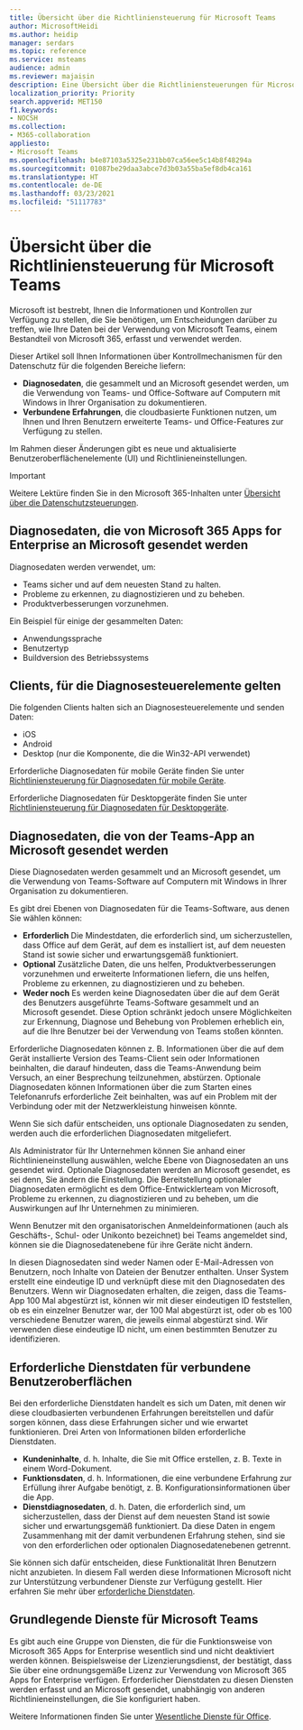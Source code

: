 ```yaml
---
title: Übersicht über die Richtliniensteuerung für Microsoft Teams
author: MicrosoftHeidi
ms.author: heidip
manager: serdars
ms.topic: reference
ms.service: msteams
audience: admin
ms.reviewer: majaisin
description: Eine Übersicht über die Richtliniensteuerungen für Microsoft Teams.
localization_priority: Priority
search.appverid: MET150
f1.keywords:
- NOCSH
ms.collection:
- M365-collaboration
appliesto:
- Microsoft Teams
ms.openlocfilehash: b4e87103a5325e231bb07ca56ee5c14b8f48294a
ms.sourcegitcommit: 01087be29daa3abce7d3b03a55ba5ef8db4ca161
ms.translationtype: HT
ms.contentlocale: de-DE
ms.lasthandoff: 03/23/2021
ms.locfileid: "51117783"
---
```

# <a name="policy-control-overview-for-microsoft-teams"></a>Übersicht über die Richtliniensteuerung für Microsoft Teams

Microsoft ist bestrebt, Ihnen die Informationen und Kontrollen zur Verfügung zu stellen, die Sie benötigen, um Entscheidungen darüber zu treffen, wie Ihre Daten bei der Verwendung von Microsoft Teams, einem Bestandteil von Microsoft 365, erfasst und verwendet werden.

Dieser Artikel soll Ihnen Informationen über Kontrollmechanismen für den Datenschutz für die folgenden Bereiche liefern:

- **Diagnosedaten**, die gesammelt und an Microsoft gesendet werden, um die Verwendung von Teams- und Office-Software auf Computern mit Windows in Ihrer Organisation zu dokumentieren.
- **Verbundene Erfahrungen**, die cloudbasierte Funktionen nutzen, um Ihnen und Ihren Benutzern erweiterte Teams- und Office-Features zur Verfügung zu stellen.

Im Rahmen dieser Änderungen gibt es neue und aktualisierte Benutzeroberflächenelemente (UI) und Richtlinieneinstellungen.

> [!IMPORTANT]
> Weitere Lektüre finden Sie in den Microsoft 365-Inhalten unter [Übersicht über die Datenschutzsteuerungen](/deployoffice/privacy/overview-privacy-controls).

## <a name="diagnostic-data-sent-from-microsoft-365-apps-for-enterprise-to-microsoft"></a>Diagnosedaten, die von Microsoft 365 Apps for Enterprise an Microsoft gesendet werden

Diagnosedaten werden verwendet, um:

- Teams sicher und auf dem neuesten Stand zu halten.
- Probleme zu erkennen, zu diagnostizieren und zu beheben.
- Produktverbesserungen vorzunehmen.

Ein Beispiel für einige der gesammelten Daten:

- Anwendungssprache
- Benutzertyp
- Buildversion des Betriebssystems

## <a name="clients-that-adhere-to-diagnostic-controls"></a>Clients, für die Diagnosesteuerelemente gelten

Die folgenden Clients halten sich an Diagnosesteuerelemente und senden Daten:

- iOS
- Android
- Desktop (nur die Komponente, die die Win32-API verwendet)

Erforderliche Diagnosedaten für mobile Geräte finden Sie unter [Richtliniensteuerung für Diagnosedaten für mobile Geräte](policy-control-diagnostic-data-mobile.md).

Erforderliche Diagnosedaten für Desktopgeräte finden Sie unter [Richtliniensteuerung für Diagnosedaten für Desktopgeräte](policy-control-diagnostic-data-desktop.md).

## <a name="diagnostic-data-sent-from-the-teams-app-to-microsoft"></a>Diagnosedaten, die von der Teams-App an Microsoft gesendet werden

Diese Diagnosedaten werden gesammelt und an Microsoft gesendet, um die Verwendung von Teams-Software auf Computern mit Windows in Ihrer Organisation zu dokumentieren.

Es gibt drei Ebenen von Diagnosedaten für die Teams-Software, aus denen Sie wählen können:

- **Erforderlich** Die Mindestdaten, die erforderlich sind, um sicherzustellen, dass Office auf dem Gerät, auf dem es installiert ist, auf dem neuesten Stand ist sowie sicher und erwartungsgemäß funktioniert.
- **Optional** Zusätzliche Daten, die uns helfen, Produktverbesserungen vorzunehmen und erweiterte Informationen liefern, die uns helfen, Probleme zu erkennen, zu diagnostizieren und zu beheben.
- **Weder noch** Es werden keine Diagnosedaten über die auf dem Gerät des Benutzers ausgeführte Teams-Software gesammelt und an Microsoft gesendet. Diese Option schränkt jedoch unsere Möglichkeiten zur Erkennung, Diagnose und Behebung von Problemen erheblich ein, auf die Ihre Benutzer bei der Verwendung von Teams stoßen könnten.

Erforderliche Diagnosedaten können z. B. Informationen über die auf dem Gerät installierte Version des Teams-Client sein oder Informationen beinhalten, die darauf hindeuten, dass die Teams-Anwendung beim Versuch, an einer Besprechung teilzunehmen, abstürzen. Optionale Diagnosedaten können Informationen über die zum Starten eines Telefonanrufs erforderliche Zeit beinhalten, was auf ein Problem mit der Verbindung oder mit der Netzwerkleistung hinweisen könnte.

Wenn Sie sich dafür entscheiden, uns optionale Diagnosedaten zu senden, werden auch die erforderlichen Diagnosedaten mitgeliefert.

Als Administrator für Ihr Unternehmen können Sie anhand einer Richtlinieneinstellung auswählen, welche Ebene von Diagnosedaten an uns gesendet wird. Optionale Diagnosedaten werden an Microsoft gesendet, es sei denn, Sie ändern die Einstellung. Die Bereitstellung optionaler Diagnosedaten ermöglicht es dem Office-Entwicklerteam von Microsoft, Probleme zu erkennen, zu diagnostizieren und zu beheben, um die Auswirkungen auf Ihr Unternehmen zu minimieren.

Wenn Benutzer mit den organisatorischen Anmeldeinformationen (auch als Geschäfts-, Schul- oder Unikonto bezeichnet) bei Teams angemeldet sind, können sie die Diagnosedatenebene für ihre Geräte nicht ändern.

In diesen Diagnosedaten sind weder Namen oder E-Mail-Adressen von Benutzern, noch Inhalte von Dateien der Benutzer enthalten. Unser System erstellt eine eindeutige ID und verknüpft diese mit den Diagnosedaten des Benutzers. Wenn wir Diagnosedaten erhalten, die zeigen, dass die Teams-App 100 Mal abgestürzt ist, können wir mit dieser eindeutigen ID feststellen, ob es ein einzelner Benutzer war, der 100 Mal abgestürzt ist, oder ob es 100 verschiedene Benutzer waren, die jeweils einmal abgestürzt sind. Wir verwenden diese eindeutige ID nicht, um einen bestimmten Benutzer zu identifizieren.

## <a name="required-service-data-for-connected-experiences"></a>Erforderliche Dienstdaten für verbundene Benutzeroberflächen

Bei den erforderliche Dienstdaten handelt es sich um Daten, mit denen wir diese cloudbasierten verbundenen Erfahrungen bereitstellen und dafür sorgen können, dass diese Erfahrungen sicher und wie erwartet funktionieren. Drei Arten von Informationen bilden erforderliche Dienstdaten.

- **Kundeninhalte**, d. h. Inhalte, die Sie mit Office erstellen, z. B. Texte in einem Word-Dokument.
- **Funktionsdaten**, d. h. Informationen, die eine verbundene Erfahrung zur Erfüllung ihrer Aufgabe benötigt, z. B. Konfigurationsinformationen über die App.
- **Dienstdiagnosedaten**, d. h. Daten, die erforderlich sind, um sicherzustellen, dass der Dienst auf dem neuesten Stand ist sowie sicher und erwartungsgemäß funktioniert. Da diese Daten in engem Zusammenhang mit der damit verbundenen Erfahrung stehen, sind sie von den erforderlichen oder optionalen Diagnosedatenebenen getrennt.

Sie können sich dafür entscheiden, diese Funktionalität Ihren Benutzern nicht anzubieten. In diesem Fall werden diese Informationen Microsoft nicht zur Unterstützung verbundener Dienste zur Verfügung gestellt. Hier erfahren Sie mehr über [erforderliche Dienstdaten](/deployoffice/privacy/required-service-data).

## <a name="essential-services-for-microsoft-teams"></a>Grundlegende Dienste für Microsoft Teams

Es gibt auch eine Gruppe von Diensten, die für die Funktionsweise von Microsoft 365 Apps for Enterprise wesentlich sind und nicht deaktiviert werden können. Beispielsweise der Lizenzierungsdienst, der bestätigt, dass Sie über eine ordnungsgemäße Lizenz zur Verwendung von Microsoft 365 Apps for Enterprise verfügen. Erforderlicher Dienstdaten zu diesen Diensten werden erfasst und an Microsoft gesendet, unabhängig von anderen Richtlinieneinstellungen, die Sie konfiguriert haben.

Weitere Informationen finden Sie unter [Wesentliche Dienste für Office](/deployoffice/privacy/essential-services).